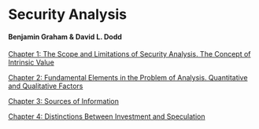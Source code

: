 # Security Analysis

#### Benjamin Graham & David L. Dodd

[Chapter 1: The Scope and Limitations of Security Analysis. The Concept of Intrinsic Value](https://github.com/gusaiani/security-analysis-graham-dodd/blob/master/chapter-1.md)

[Chapter 2: Fundamental Elements in the Problem of Analysis. Quantitative and Qualitative Factors](https://github.com/gusaiani/security-analysis-graham-dodd/blob/master/chapter-2.md)

[Chapter 3: Sources of Information](https://github.com/gusaiani/security-analysis-graham-dodd/blob/master/chapter-3.md)

[Chapter 4: Distinctions Between Investment and Speculation](https://github.com/gusaiani/security-analysis-graham-dodd/blob/master/chapter-4.md)
